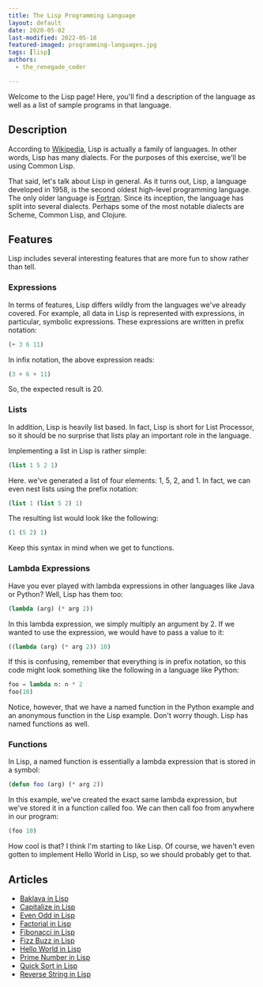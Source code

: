 ```yaml
---
title: The Lisp Programming Language
layout: default
date: 2020-05-02
last-modified: 2022-05-18
featured-imaged: programming-languages.jpg
tags: [lisp]
authors:
  - the_renegade_coder

---
```


Welcome to the Lisp page! Here, you'll find a description of the language as well as a list of sample programs in that language.

## Description

According to [Wikipedia][1], Lisp is actually a family of languages. In other 
words, Lisp has many dialects. For the purposes of this exercise, we'll be 
using Common Lisp.

That said, let's talk about Lisp in general. As it turns out, Lisp, a language 
developed in 1958, is the second oldest high-level programming language. The 
only older language is [Fortran][2]. Since its inception, the language has split 
into several dialects. Perhaps some of the most notable dialects are Scheme, 
Common Lisp, and Clojure.

## Features

Lisp includes several interesting features that are more fun to show rather
than tell. 

### Expressions

In terms of features, Lisp differs wildly from the languages we've already covered. 
For example, all data in Lisp is represented with expressions, in particular, symbolic 
expressions. These expressions are written in prefix notation:

```lisp
(+ 3 6 11)
```

In infix notation, the above expression reads:

```lisp
(3 + 6 + 11)
```

So, the expected result is 20.

### Lists

In addition, Lisp is heavily list based. In fact, Lisp is short for List Processor, 
so it should be no surprise that lists play an important role in the language.

Implementing a list in Lisp is rather simple:

```lisp
(list 1 5 2 1)
```

Here. we've generated a list of four elements: 1, 5, 2, and 1. In fact, we can even 
nest lists using the prefix notation:

```lisp
(list 1 (list 5 2) 1)
```

The resulting list would look like the following:

```lisp
(1 (5 2) 1)
```

Keep this syntax in mind when we get to functions.

### Lambda Expressions

Have you ever played with lambda expressions in other languages like Java or Python? 
Well, Lisp has them too:

```lisp
(lambda (arg) (* arg 2))
```

In this lambda expression, we simply multiply an argument by 2. If we wanted to use the 
expression, we would have to pass a value to it:

```lisp
((lambda (arg) (* arg 2)) 10)
```

If this is confusing, remember that everything is in prefix notation, so this code might 
look something like the following in a language like Python:

```lisp
foo = lambda n: n * 2
foo(10)
```

Notice, however, that we have a named function in the Python example and an anonymous 
function in the Lisp example. Don't worry though. Lisp has named functions as well.

### Functions

In Lisp, a named function is essentially a lambda expression that is stored in a symbol:

```lisp
(defun foo (arg) (* arg 2))
```

In this example, we've created the exact same lambda expression, but we've stored it in 
a function called foo. We can then call foo from anywhere in our program:

```lisp
(foo 10)
```

How cool is that? I think I'm starting to like Lisp. Of course, we haven't even gotten to 
implement Hello World in Lisp, so we should probably get to that.

[1]: https://en.wikipedia.org/wiki/Lisp_(programming_language)
[2]: https://en.wikipedia.org/wiki/Fortran


## Articles

- [Baklava in Lisp](https://rzuckerm.github.io/sample-programs-website-copy/projects/baklava/lisp)
- [Capitalize in Lisp](https://rzuckerm.github.io/sample-programs-website-copy/projects/capitalize/lisp)
- [Even Odd in Lisp](https://rzuckerm.github.io/sample-programs-website-copy/projects/even-odd/lisp)
- [Factorial in Lisp](https://rzuckerm.github.io/sample-programs-website-copy/projects/factorial/lisp)
- [Fibonacci in Lisp](https://rzuckerm.github.io/sample-programs-website-copy/projects/fibonacci/lisp)
- [Fizz Buzz in Lisp](https://rzuckerm.github.io/sample-programs-website-copy/projects/fizz-buzz/lisp)
- [Hello World in Lisp](https://rzuckerm.github.io/sample-programs-website-copy/projects/hello-world/lisp)
- [Prime Number in Lisp](https://rzuckerm.github.io/sample-programs-website-copy/projects/prime-number/lisp)
- [Quick Sort in Lisp](https://rzuckerm.github.io/sample-programs-website-copy/projects/quick-sort/lisp)
- [Reverse String in Lisp](https://rzuckerm.github.io/sample-programs-website-copy/projects/reverse-string/lisp)